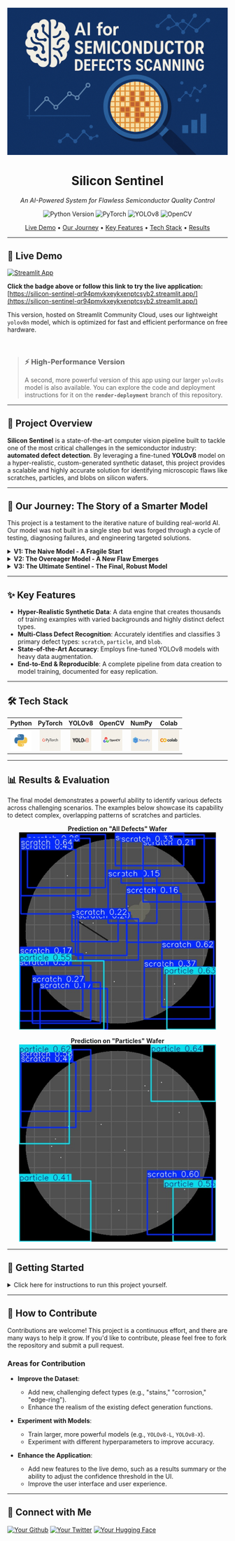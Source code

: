 <p align="center">
  <img src="https://github.com/Ritviks21/Silicon-Sentinel/raw/main/docs/images/Silicon%20sentinel%20%20project%20banner.png" alt="Silicon Sentinel Project Banner">
</p>

<h1 align="center">Silicon Sentinel</h1>
<p align="center">
  <i>An AI-Powered System for Flawless Semiconductor Quality Control</i>
</p>

<p align="center">
    <img src="https://img.shields.io/badge/Python-3.11-3776AB?style=for-the-badge&logo=python&logoColor=white" alt="Python Version">
    <img src="https://img.shields.io/badge/PyTorch-%23EE4C2C.svg?style=for-the-badge&logo=PyTorch&logoColor=white" alt="PyTorch">
    <img src="https://img.shields.io/badge/YOLOv8-00FFFF.svg?style=for-the-badge&logo=YOLO&logoColor=black" alt="YOLOv8">
    <img src="https://img.shields.io/badge/OpenCV-5C3EE8.svg?style=for-the-badge&logo=OpenCV&logoColor=white" alt="OpenCV">
</p>

<p align="center">
  <a href="#-live-demo">Live Demo</a> •
  <a href="#-our-journey">Our Journey</a> •
  <a href="#-key-features">Key Features</a> •
  <a href="#-tech-stack">Tech Stack</a> •
  <a href="#-results">Results</a>
</p>

---

## 🚀 Live Demo

[![Streamlit App](https://static.streamlit.io/badges/streamlit_badge_black_white.svg)](https://silicon-sentinel-qr94pmvkxeykxenptcsyb2.streamlit.app/)

**Click the badge above or follow this link to try the live application:** [https://silicon-sentinel-qr94pmvkxeykxenptcsyb2.streamlit.app/](https://silicon-sentinel-qr94pmvkxeykxenptcsyb2.streamlit.app/)

This version, hosted on Streamlit Community Cloud, uses our lightweight `yolov8n` model, which is optimized for fast and efficient performance on free hardware.

<br>

> ### ⚡️ High-Performance Version
> A second, more powerful version of this app using our larger `yolov8s` model is also available. You can explore the code and deployment instructions for it on the **`render-deployment`** branch of this repository.

---

## 📖 Project Overview

**Silicon Sentinel** is a state-of-the-art computer vision pipeline built to tackle one of the most critical challenges in the semiconductor industry: **automated defect detection**. By leveraging a fine-tuned **YOLOv8** model on a hyper-realistic, custom-generated synthetic dataset, this project provides a scalable and highly accurate solution for identifying microscopic flaws like scratches, particles, and blobs on silicon wafers.

---

## 🚀 Our Journey: The Story of a Smarter Model

This project is a testament to the iterative nature of building real-world AI. Our model was not built in a single step but was forged through a cycle of testing, diagnosing failures, and engineering targeted solutions.

<details>
<summary><strong>V1: The Naive Model - A Fragile Start</strong></summary>
<br>
Our first model was trained on a simple, clean dataset. It learned to detect basic defects but failed when shown anything new, like a "blob" defect.
<br><br>
💡 **Lesson Learned:** A model's ability to generalize depends entirely on the diversity of its training data.
</details>

<details>
<summary><strong>V2: The Overeager Model - A New Flaw Emerges</strong></summary>
<br>
We rebuilt the dataset with more variety, including blobs. The model could now see all defect types, but it became "trigger-happy," hallucinating defects on perfectly clean wafers (false positives).
<br><br>
💡 **Lesson Learned:** An AI must be taught what a defect *is not*. Training on "negative" (clean) examples is critical to prevent false alarms.
</details>

<details>
<summary><strong>V3: The Ultimate Sentinel - The Final, Robust Model</strong></summary>
<br>
Our previous model was still not perfect. It confused the background with scratches, missed tiny particles, and couldn't distinguish blobs from particle clusters. This final iteration was a targeted strike against these specific failures.
<ul>
  <li><strong>Hyper-Realistic Data:</strong> We engineered our final dataset with multiple, varied background textures, curved/wavy scratches, tiny "dust-speck" particles, and large, irregular "smudge" blobs to eliminate ambiguity.</li>
  <li><strong>A Bigger Brain:</strong> We upgraded from the lightweight `YOLOv8n` to the more powerful `YOLOv8s` model to better learn subtle patterns in our complex data.</li>
    <li><strong>More Patient Training:</strong> We increased the training time to 75 epochs, giving the more powerful model the time it needed to learn properly.</li>
</ul>
<br>
✅ **The Result:** A reliable and intelligent model that correctly identifies a wide range of defects. The journey demonstrates a realistic workflow for tackling complex computer vision challenges.
</details>

---

## ✨ Key Features

- **Hyper-Realistic Synthetic Data**: A data engine that creates thousands of training examples with varied backgrounds and highly distinct defect types.
- **Multi-Class Defect Recognition**: Accurately identifies and classifies 3 primary defect types: `scratch`, `particle`, and `blob`.
- **State-of-the-Art Accuracy**: Employs fine-tuned YOLOv8 models with heavy data augmentation.
- **End-to-End & Reproducible**: A complete pipeline from data creation to model training, documented for easy replication.

---

## 🛠️ Tech Stack

| Python | PyTorch | YOLOv8 | OpenCV | NumPy | Colab |
| :---: | :---: | :---: | :---: | :---: | :---: |
| <img src="https://github.com/Ritviks21/Silicon-Sentinel/raw/main/docs/images/Python.png" width="48"> | <img src="https://raw.githubusercontent.com/Ritviks21/Silicon-Sentinel/main/docs/images/Pytorch.png" width="48"> | <img src="https://github.com/Ritviks21/Silicon-Sentinel/raw/main/docs/images/Yolov8s.png" width="48"> | <img src="https://github.com/Ritviks21/Silicon-Sentinel/raw/main/docs/images/OpenCV.png" width="48"> | <img src="https://github.com/Ritviks21/Silicon-Sentinel/raw/main/docs/images/Numpy.png" width="48"> | <img src="https://github.com/Ritviks21/Silicon-Sentinel/raw/main/docs/images/Colab.png" width="48"> |

---

## 📊 Results & Evaluation
<a name="results"></a>
The final model demonstrates a powerful ability to identify various defects across challenging scenarios. The examples below showcase its capability to detect complex, overlapping patterns of scratches and particles.

<p align="center">
  <b>Prediction on "All Defects" Wafer</b><br>
  <img src="https://github.com/Ritviks21/Silicon-Sentinel/raw/main/docs/images/wafer_all_defects.jpg" alt="Prediction on All Defects Wafer" width="450">
</p>

<p align="center">
  <b>Prediction on "Particles" Wafer</b><br>
  <img src="https://github.com/Ritviks21/Silicon-Sentinel/raw/main/docs/images/wafer_particles.jpg" alt="Prediction on Particles Wafer" width="450">
</p>

---

## 🚀 Getting Started

<details>
<summary>Click here for instructions to run this project yourself.</summary>

1.  **Clone the Repository**
    ```bash
    git clone [https://github.com/Ritviks21/Silicon-Sentinel.git](https://github.com/Ritviks21/Silicon-Sentinel.git)
    cd Silicon-Sentinel
    ```

2.  **Install Dependencies**
    ```bash
    pip install -r requirements.txt
    ```

3.  **Train the Model**
    Run the provided Google Colab notebook to generate the data, split it, and train the model.

</details>

---

## 🤝 How to Contribute

Contributions are welcome! This project is a continuous effort, and there are many ways to help it grow. If you'd like to contribute, please feel free to fork the repository and submit a pull request.

### Areas for Contribution

* **Improve the Dataset**:
    * Add new, challenging defect types (e.g., "stains," "corrosion," "edge-ring").
    * Enhance the realism of the existing defect generation functions.

* **Experiment with Models**:
    * Train larger, more powerful models (e.g., `YOLOv8-L`, `YOLOv8-X`).
    * Experiment with different hyperparameters to improve accuracy.

* **Enhance the Application**:
    * Add new features to the live demo, such as a results summary or the ability to adjust the confidence threshold in the UI.
    * Improve the user interface and user experience.

---

## 🔗 Connect with Me

<p align="left">
<a href="https://github.com/Ritviks21" target="blank"><img align="center" src="https://raw.githubusercontent.com/rahuldkjain/github-profile-readme-generator/master/src/images/icons/Social/github.svg" alt="Your Github" height="30" width="40" /></a>
<a href="https://x.com/gemdata21" target="blank"><img align="center" src="https://raw.githubusercontent.com/rahuldkjain/github-profile-readme-generator/master/src/images/icons/Social/twitter.svg" alt="Your Twitter" height="30" width="40" /></a>
<a href="https://huggingface.co/srits21" target="blank"><img align="center" src="https://raw.githubusercontent.com/rahuldkjain/github-profile-readme-generator/master/src/images/icons/Social/hugging-face.svg" alt="Your Hugging Face" height="30" width="40" /></a>
</p>
